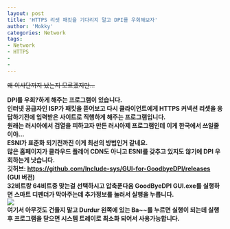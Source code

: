 ```yaml
---
layout: post
title: 'HTTPS 리셋 패킷을 기다리지 말고 DPI를 우회해보자'
author: 'Mokky'
categories: Network
tags:
- Network
- HTTPS
-
-
---
```



<script> location.href='https://cafe.naver.com/develoid/850642' ; </script>

<strike>왜 이사단까지 났는지 모르겠지만...</strike><div><strike><b></strike></div><div>DPI를 우회?하게 해주는 프로그램이 있습니다.</div><div><b></div><div>인터넷 공급자인 ISP가 패킷을 뜯어보고 다시 클라이언트에게 HTTPS 커넥션 리셋을 응답하기전에 입력받은 사이트로 직행하게 해주는 프로그램입니다.</div><div><b></div><div>원래는 러시아에서 검열을 피하고자 만든 러시아제 프로그램인데 이게 한국에서 쓰일줄이야...</div><div><b></div><div>ESNI가 표준화 되기전까진 이게 최선의 방법인거 같네요.</div><div><b></div><div>많은 홈페이지가 클라우드 플레어 CDN도 아니고 ESNI를 갖추고 있지도 않기에 DPI 우회하는게 낫습니다.</div><div><b></div><div><b></div><div>깃허브:&nbsp;<a href="https://github.com/Include-sys/GUI-for-GoodbyeDPI/releases">https://github.com/Include-sys/GUI-for-GoodbyeDPI/releases</a> (GUI 버전)</div><div><b></div><div>32비트랑 64비트중 맞는걸 선택하시고 압축푼다음&nbsp;GoodByeDPI GUI.exe를 실행하면 스마트 디펜더가 막아주는데 추가정보를 눌러서 실행을 누릅니다.</div><div><img src="https://cafeptthumb-phinf.pstatic.net/MjAxOTAyMTJfMjE0/MDAxNTQ5OTU3MzMxNTcw.OqT1Jsr5TuwCM8QDMJUQBnq7K_3GTxECZ8scFgdQChAg.4xdwTRbgZ4_WKo1z5hIPAdOCZmakukutXA-dmku51qUg.JPEG.yms2772/%7BA8FC0B23-A9B7-45EF-9719-13DC23417463%7D.png.jpg?type=w740"><b></div><div><b></div><div>여기서 아무것도 건들지 말고 Durdur 왼쪽에 있는 Ba~~를 누르면 실행이 되는데 실행 후 프로그램을 닫으면 시스템 트레이로 최소화 되어서 사용가능합니다.</div><div><b></div>
